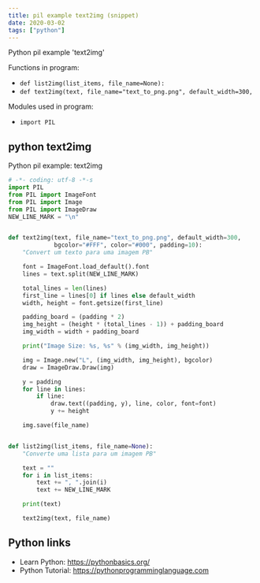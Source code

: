 ```yaml
---
title: pil example text2img (snippet)
date: 2020-03-02
tags: ["python"]
---
```

Python pil example 'text2img'

Functions in program: 
* `def list2img(list_items, file_name=None):`
* `def text2img(text, file_name="text_to_png.png", default_width=300,`

Modules used in program: 
* `import PIL`

## python text2img

Python pil example: text2img

```python
# -*- coding: utf-8 -*-s
import PIL
from PIL import ImageFont
from PIL import Image
from PIL import ImageDraw
NEW_LINE_MARK = "\n"


def text2img(text, file_name="text_to_png.png", default_width=300,
             bgcolor="#FFF", color="#000", padding=10):
    "Convert um texto para uma imagem PB"

    font = ImageFont.load_default().font
    lines = text.split(NEW_LINE_MARK)

    total_lines = len(lines)
    first_line = lines[0] if lines else default_width
    width, height = font.getsize(first_line)

    padding_board = (padding * 2)
    img_height = (height * (total_lines - 1)) + padding_board
    img_width = width + padding_board

    print("Image Size: %s, %s" % (img_width, img_height))

    img = Image.new("L", (img_width, img_height), bgcolor)
    draw = ImageDraw.Draw(img)

    y = padding
    for line in lines:
        if line:
            draw.text((padding, y), line, color, font=font)
            y += height

    img.save(file_name)


def list2img(list_items, file_name=None):
    "Converte uma lista para um imagem PB"

    text = ""
    for i in list_items:
        text += ", ".join(i)
        text += NEW_LINE_MARK

    print(text)

    text2img(text, file_name)


```

## Python links

- Learn Python: https://pythonbasics.org/
- Python Tutorial: https://pythonprogramminglanguage.com
